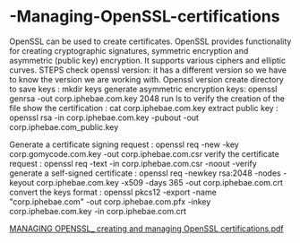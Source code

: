# -Managing-OpenSSL-certifications
OpenSSL  can be used to create certificates.  OpenSSL provides functionality for creating cryptographic signatures, symmetric encryption and asymmetric (public key) encryption. It supports various ciphers and elliptic curves.
STEPS
 check openssl version: it has a different version so we have to know the version we are working with. Openssl version
 create directory to save keys : mkdir keys
 generate asymmetric encryption keys: openssl genrsa -out corp.iphebae.com.key 2048
 run ls to verify the creation of the file
 show the certification : cat corp.iphebae.com.key
  extract public key : openssl rsa -in corp.iphebae.com.key -pubout -out corp.iphebae.com_public.key

 Generate a certificate signing request : openssl req -new -key corp.gomycode.com.key -out corp.iphebae.com.csr
 verify the certificate request : openssl req -text -in corp.iphebae.com.csr -noout -verify 
generate a self-signed certificate :  openssl req -newkey rsa:2048 -nodes -keyout corp.iphebae.com.key -x509 -days 365 -out corp.iphebae.com.crt
convert the keys format : openssl pkcs12 -export -name "corp.iphebae.com" -out corp.iphebae.com.pfx -inkey corp.iphebae.com.key -in corp.iphebae.com.crt

[MANAGING OPENSSL_  creating  and managing OpenSSL certifications.pdf](https://github.com/user-attachments/files/17435001/MANAGING.OPENSSL_.creating.and.managing.OpenSSL.certifications.pdf)
